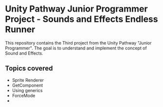 # Unity Pathway Junior Programmer Project - Sounds and Effects Endless Runner

This repository contains the Third project from the Unity Pathway "Junior Programmer". The goal is to understand and implement the concept of Sound and Effects.

## Topics covered
* Sprite Renderer
* GetComponent
* Using generics
* ForceMode
* 
